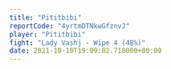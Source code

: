 ```yaml
---
title: "Pititbibi"
reportCode: "4yrtmDTNkwGfznvJ"
player: "Pititbibi"
fight: "Lady Vashj - Wipe 4 (48%)"
date: 2021-10-10T19:09:02.718000+00:00
---
```


